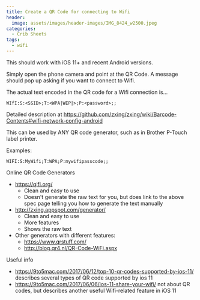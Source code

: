```yaml
---
title: Create a QR Code for connecting to Wifi
header:
  image: assets/images/header-images/IMG_8424_w2500.jpeg
categories:
  - Crib Sheets
tags:
  - wifi
---
```

This should work with iOS 11+ and recent Android versions.

Simply open the phone camera and point at the QR Code.  A message should pop up asking if you want to connect to Wifi.

The actual text encoded in the QR code for a Wifi connection is...

```
WIfI:S:<SSID>;T:<WPA|WEP|>;P:<password>;;
```

Detailed description at <https://github.com/zxing/zxing/wiki/Barcode-Contents#wifi-network-config-android>

This can be used by ANY QR code generator, such as in Brother P-Touch label printer.

Examples:

```
WIFI:S:MyWifi;T:WPA;P:mywifipasscode;;
```

Online QR Code Generators
* <https://qifi.org/>
    * Clean and easy to use
    * Doesn't generate the raw text for you, but does link to the above spec page telling you how to generate the text manually
* <http://zxing.appspot.com/generator/>
    * Clean and easy to use
    * More features
    * Shows the raw text
* Other generators with different features:
    * <https://www.qrstuff.com/>
    * <http://blog.qr4.nl/QR-Code-WiFi.aspx>

Useful info
* <https://9to5mac.com/2017/06/12/top-10-qr-codes-supported-by-ios-11/> describes several types of QR code supported by ios 11
* <https://9to5mac.com/2017/06/06/ios-11-share-your-wifi/> not about QR codes, but describes another useful Wifi-related feature in iOS 11
